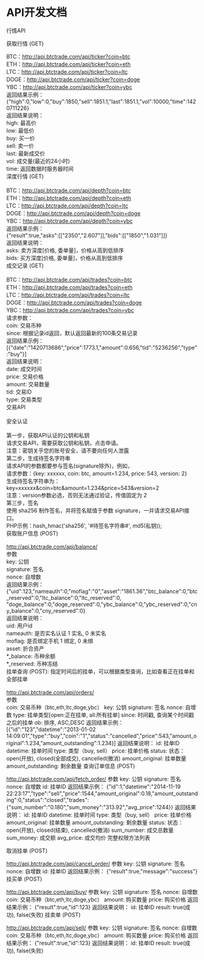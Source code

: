 # API开发文档
行情API

获取行情 (GET)

BTC：http://api.btctrade.com/api/ticker?coin=btc <br>
ETH：http://api.btctrade.com/api/ticker?coin=eth <br>
LTC：http://api.btctrade.com/api/ticker?coin=ltc <br>
DOGE：http://api.btctrade.com/api/ticker?coin=doge <br>
YBC：http://api.btctrade.com/api/ticker?coin=ybc <br>
返回结果示例： <br>
{"high":0,"low":0,"buy":1850,"sell":1851.1,"last":1851.1,"vol":10000,"time":1420711226} <br>
返回结果说明： <br>
high: 最高价 <br>
low: 最低价 <br>
buy: 买一价 <br>
sell: 卖一价 <br>
last: 最新成交价 <br>
vol: 成交量(最近的24小时) <br>
time: 返回数据时服务器时间 <br>
深度行情 (GET) <br>
 <br>
BTC：http://api.btctrade.com/api/depth?coin=btc <br>
ETH：http://api.btctrade.com/api/depth?coin=eth <br>
LTC：http://api.btctrade.com/api/depth?coin=ltc <br>
DOGE：http://api.btctrade.com/api/depth?coin=doge <br>
YBC：http://api.btctrade.com/api/depth?coin=ybc <br>
返回结果示例： <br>
{"result":true,"asks":[["2350","2.607"]],"bids":[["1850","1.031"]]} <br>
返回结果说明： <br>
asks: 卖方深度[价格, 委单量]，价格从高到低排序 <br>
bids: 买方深度[价格, 委单量]，价格从高到低排序 <br>
成交记录 (GET) <br>
 <br>
BTC：http://api.btctrade.com/api/trades?coin=btc <br>
ETH：http://api.btctrade.com/api/trades?coin=eth <br>
LTC：http://api.btctrade.com/api/trades?coin=ltc <br>
DOGE：http://api.btctrade.com/api/trades?coin=doge <br>
YBC：http://api.btctrade.com/api/trades?coin=ybc <br>
请求参数： <br>
coin: 交易币种 <br>
since: 根据记录id返回，默认返回最新的100条交易记录 <br>
返回结果示例： <br>
[{"date":"1420713686","price":1773.1,"amount":0.656,"tid":"5236256","type":"buy"}] <br>
返回结果说明： <br>
date: 成交时间 <br>
price: 交易价格 <br>
amount: 交易数量 <br>
tid: 交易ID <br>
type: 交易类型 <br>
交易API <br>
 <br>
安全认证 <br>
 <br>
第一步，获取API认证的公钥和私钥 <br>
请求交易API，需要获取公钥和私钥，点击申请。 <br>
注意：密钥关乎您的账号安全，请不要向任何人泄露 <br>
第二步，生成待签名字符串 <br>
请求API的参数都要参与签名(signature除外)，例如， <br>
请求参数：{key: xxxxxx, coin: btc, amount=1.234, price: 543, version: 2} <br>
生成待签名字符串为：key=xxxxxx&coin=btc&amount=1.234&price=543&version=2 <br>
注意：version参数必选，否则无法通过验证，传值固定为 2 <br>
第三步，签名 <br>
使用 sha256 制作签名，并将签名赋值于参数 signature，一并请求交易API接口。 <br>
PHP示例：hash_hmac('sha256', '#待签名字符串#', md5(私钥)); <br>
获取账户信息 (POST) <br>
 <br>
http://api.btctrade.com/api/balance/ <br>
参数 <br> 
key: 公钥 <br>
signature: 签名 <br>
nonce: 自增数 <br>
返回结果示例： <br>
{"uid":123,"nameauth":0,"moflag":"0","asset":"1861.36","btc_balance":0,"btc_reserved":0,"ltc_balance":0,"ltc_reserved":0, "doge_balance":0,"doge_reserved":0,"ybc_balance":0,"ybc_reserved":0,"cny_balance":0,"cny_reserved":0} <br>
返回结果说明： <br>
uid: 用户id <br>
nameauth: 是否实名认证 1 实名, 0 未实名 <br>
moflag: 是否绑定手机 1 绑定, 0 未绑 <br>
asset: 折合资产 <br>
*_balance: 币种余额 <br>
*_reserved: 币种冻结 <br>
挂单查询 (POST): 指定时间后的挂单，可以根据类型查询，比如查看正在挂单和全部挂单 <br>
 <br>
http://api.btctrade.com/api/orders/ <br>
参数 <br>
coin: 交易币种（btc,eth,ltc,doge,ybc）
key: 公钥
signature: 签名
nonce: 自增数
type: 挂单类型[open:正在挂单, all:所有挂单]
since: 时间戳, 查询某个时间戳之后的挂单
ob: 排序, ASC,DESC
返回结果示例：
[{"id":"123","datetime":"2013-01-02 14:09:01","type":"buy","coin":"1","status":"cancelled","price":543,"amount_original":1.234,"amount_outstanding":1.234}]
返回结果说明：
id: 挂单ID
datetime: 挂单时间
type: 类型（buy, sell）
price: 挂单价格
status: 状态：open(开放), closed(全部成交), cancelled(撤消)
amount_original: 挂单数量
amount_outstanding: 剩余数量
查询订单信息 (POST)

http://api.btctrade.com/api/fetch_order/
参数
key: 公钥
signature: 签名
nonce: 自增数
id: 挂单ID
返回结果示例：
{"id":1,"datetime":"2014-11-19 22:23:17","type":"sell","price":1544,"amount_original":0.18,"amount_outstanding":0,"status":"closed","trades":{"sum_number":"0.180","sum_money":"313.92","avg_price":1244}}
返回结果说明：
id: 挂单ID
datetime: 挂单时间
type: 类型（buy, sell）
price: 挂单价格
amount_original: 挂单数量
amount_outstanding: 剩余数量
status: 状态：open(开放), closed(结束), cancelled(撤消)
sum_number: 成交总数量
sum_money: 成交额
avg_price: 成交均价
完整权限方法列表

取消挂单 (POST)

http://api.btctrade.com/api/cancel_order/
参数
key: 公钥
signature: 签名
nonce: 自增数
id: 挂单ID
返回结果示例：
{"result":true,"message":"success"}
挂买单 (POST)

http://api.btctrade.com/api/buy/
参数
key: 公钥
signature: 签名
nonce: 自增数
coin: 交易币种（btc,eth,ltc,doge,ybc）
amount: 购买数量
price: 购买价格
返回结果示例：
{"result":true,"id":123}
返回结果说明：
id: 挂单ID
result: true(成功), false(失败)
挂卖单 (POST)

http://api.btctrade.com/api/sell/
参数
key: 公钥
signature: 签名
nonce: 自增数
coin: 交易币种（btc,eth,ltc,doge,ybc）
amount: 购买数量
price: 购买价格
返回结果示例：
{"result":true,"id":123}
返回结果说明：
id: 挂单ID
result: true(成功), false(失败)
